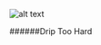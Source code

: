 ![alt text](https://eavf3cou74b.exactdn.com/wp-content/uploads/2021/10/06105922/Water-Drop-Photography-Tutorial-3.jpg?strip=all&lossy=1&ssl=1)


######Drip Too Hard
